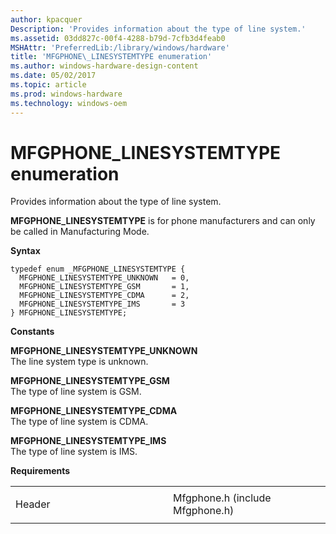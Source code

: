 ```yaml
---
author: kpacquer
Description: 'Provides information about the type of line system.'
ms.assetid: 03dd827c-00f4-4288-b79d-7cfb3d4feab0
MSHAttr: 'PreferredLib:/library/windows/hardware'
title: 'MFGPHONE\_LINESYSTEMTYPE enumeration'
ms.author: windows-hardware-design-content
ms.date: 05/02/2017
ms.topic: article
ms.prod: windows-hardware
ms.technology: windows-oem
---
```


# MFGPHONE\_LINESYSTEMTYPE enumeration


Provides information about the type of line system.

**MFGPHONE\_LINESYSTEMTYPE** is for phone manufacturers and can only be called in Manufacturing Mode.

**Syntax**

```ManagedCPlusPlus
typedef enum _MFGPHONE_LINESYSTEMTYPE { 
  MFGPHONE_LINESYSTEMTYPE_UNKNOWN   = 0,
  MFGPHONE_LINESYSTEMTYPE_GSM       = 1,
  MFGPHONE_LINESYSTEMTYPE_CDMA      = 2,
  MFGPHONE_LINESYSTEMTYPE_IMS       = 3
} MFGPHONE_LINESYSTEMTYPE;
```

**Constants**

<span id="MFGPHONE_LINESYSTEMTYPE_UNKNOWN_"></span><span id="mfgphone_linesystemtype_unknown_"></span>**MFGPHONE\_LINESYSTEMTYPE\_UNKNOWN**   
The line system type is unknown.

<span id="MFGPHONE_LINESYSTEMTYPE_GSM"></span><span id="mfgphone_linesystemtype_gsm"></span>**MFGPHONE\_LINESYSTEMTYPE\_GSM**  
The type of line system is GSM.

<span id="MFGPHONE_LINESYSTEMTYPE_CDMA"></span><span id="mfgphone_linesystemtype_cdma"></span>**MFGPHONE\_LINESYSTEMTYPE\_CDMA**  
The type of line system is CDMA.

<span id="MFGPHONE_LINESYSTEMTYPE_IMS"></span><span id="mfgphone_linesystemtype_ims"></span>**MFGPHONE\_LINESYSTEMTYPE\_IMS**  
The type of line system is IMS.

**Requirements**

<table>
<colgroup>
<col width="50%" />
<col width="50%" />
</colgroup>
<tbody>
<tr class="odd">
<td align="left"><p>Header</p></td>
<td align="left">Mfgphone.h (include Mfgphone.h)</td>
</tr>
</tbody>
</table>

 

 





